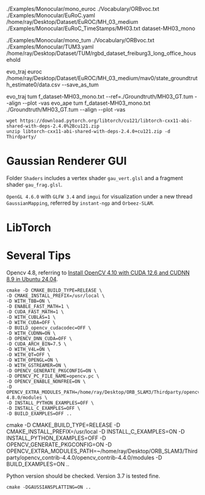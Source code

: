./Examples/Monocular/mono_euroc ./Vocabulary/ORBvoc.txt ./Examples/Monocular/EuRoC.yaml /home/ray/Desktop/Dataset/EuROC/MH_03_medium ./Examples/Monocular/EuRoC_TimeStamps/MH03.txt dataset-MH03_mono

./Examples/Monocular/mono_tum ./Vocabulary/ORBvoc.txt ./Examples/Monocular/TUM3.yaml /home/ray/Desktop/Dataset/TUM/rgbd_dataset_freiburg3_long_office_household

evo_traj euroc /home/ray/Desktop/Dataset/EuROC/MH_03_medium/mav0/state_groundtruth_estimate0/data.csv --save_as_tum 

evo_traj tum f_dataset-MH03_mono.txt --ref=./Groundtruth/MH03_GT.tum --align --plot -vas
evo_ape tum f_dataset-MH03_mono.txt ./Groundtruth/MH03_GT.tum --align --plot -vas

```
wget https://download.pytorch.org/libtorch/cu121/libtorch-cxx11-abi-shared-with-deps-2.4.0%2Bcu121.zip
unzip libtorch-cxx11-abi-shared-with-deps-2.4.0+cu121.zip -d Thirdparty/
```

# Gaussian Renderer GUI

Folder `Shaders` includes a vertex shader `gau_vert.glsl` and a fragment shader `gau_frag.glsl`.

`OpenGL 4.6.0` with `GLFW 3.4` and `imgui` for visualization under a new thread `GaussianMapping`, referred by `instant-ngp` and `Orbeez-SLAM`.

# LibTorch

# Several Tips

Opencv 4.8, referring to [Install OpenCV 4.10 with CUDA 12.6 and CUDNN 8.9 in Ubuntu 24.04](https://gist.github.com/raulqf/f42c718a658cddc16f9df07ecc627be7).
```
cmake -D CMAKE_BUILD_TYPE=RELEASE \
-D CMAKE_INSTALL_PREFIX=/usr/local \
-D WITH_TBB=ON \
-D ENABLE_FAST_MATH=1 \
-D CUDA_FAST_MATH=1 \
-D WITH_CUBLAS=1 \
-D WITH_CUDA=OFF \
-D BUILD_opencv_cudacodec=OFF \
-D WITH_CUDNN=ON \
-D OPENCV_DNN_CUDA=OFF \
-D CUDA_ARCH_BIN=7.5 \
-D WITH_V4L=ON \
-D WITH_QT=OFF \
-D WITH_OPENGL=ON \
-D WITH_GSTREAMER=ON \
-D OPENCV_GENERATE_PKGCONFIG=ON \
-D OPENCV_PC_FILE_NAME=opencv.pc \
-D OPENCV_ENABLE_NONFREE=ON \
-D OPENCV_EXTRA_MODULES_PATH=/home/ray/Desktop/ORB_SLAM3/Thirdparty/opencv_contrib-4.8.0/modules \
-D INSTALL_PYTHON_EXAMPLES=OFF \
-D INSTALL_C_EXAMPLES=OFF \
-D BUILD_EXAMPLES=OFF ..
```

cmake -D CMAKE_BUILD_TYPE=RELEASE -D CMAKE_INSTALL_PREFIX=/usr/local -D INSTALL_C_EXAMPLES=ON -D INSTALL_PYTHON_EXAMPLES=OFF -D OPENCV_GENERATE_PKGCONFIG=ON -D OPENCV_EXTRA_MODULES_PATH=~/home/ray/Desktop/ORB_SLAM3/Thirdparty/opencv_contrib-4.4.0/opencv_contrib-4.4.0/modules -D BUILD_EXAMPLES=ON ..

Python version should be checked. Version 3.7 is tested fine.

```
cmake -DGAUSSIANSPLATTING=ON ..
```

